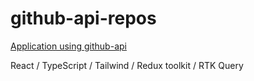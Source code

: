 # github-api-repos

[Application using github-api](https://darnelo-inc.github.io/github-api-repos/)

React / 
TypeScript / 
Tailwind / 
Redux toolkit / 
RTK Query
